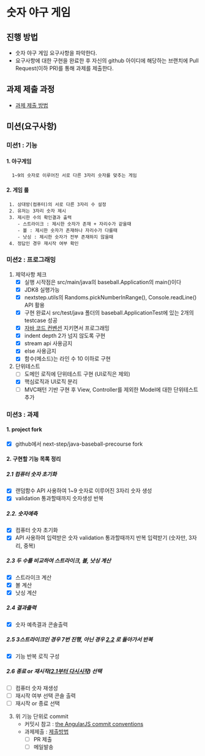 # 숫자 야구 게임

## 진행 방법

* 숫자 야구 게임 요구사항을 파악한다.
* 요구사항에 대한 구현을 완료한 후 자신의 github 아이디에 해당하는 브랜치에 Pull Request(이하 PR)를 통해 과제를 제출한다.

## 과제 제출 과정

* [과제 제출 방법](https://github.com/next-step/nextstep-docs/tree/master/precourse)

## 미션(요구사항)

### 미션1 : 기능

#### 1. 야구게임

      1~9의 숫자로 이루어진 서로 다른 3자리 숫자를 맞추는 게임

#### 2. 게임 룰

     1. 상대방(컴퓨터)의 서로 다른 3자리 수 설정
     2. 유저는 3자리 숫자 제시
     3. 제시한 수의 확인결과 출력
        - 스트라이크 : 제시한 숫자가 존재 + 자리수가 같을때
        - 볼 : 제시한 숫자가 존재하나 자리수가 다를때
        - 낫싱 : 제시한 숫자가 전부 존재하지 않을때
     4. 정답인 경우 재시작 여부 확인

### 미션2 : 프로그래밍

1. 제약사항 체크
    - [x] 실행 시작점은 src/main/java의 baseball.Application의 main()이다
    - [x] JDK8 실행가능
    - [x] nextstep.utils의 Randoms.pickNumberInRange(), Console.readLine() API 활용
    - [x] 구현 완료시 src/test/java 폴더의 baseball.ApplicationTest에 있는 2개의 testcase 성공
    - [x] [자바 코드 컨벤션](https://naver.github.io/hackday-conventions-java/) 지키면서 프로그래밍
    - [x] indent depth 2가 넘지 않도록 구현
    - [x] stream api 사용금지
    - [x] else 사용금지
    - [x] 함수(메소드)는 라인 수 10 이하로 구현
2. 단위테스트
    - [ ] 도메인 로직에 단위테스트 구현 (UI로직은 제외)
    - [x] 핵심로직과 UI로직 분리
    - [ ] MVC패턴 기반 구현 후 View, Controller를 제외한 Model에 대한 단위테스트 추가

### 미션3 : 과제

#### 1. project fork

- [x] github에서 next-step/java-baseball-precourse fork

#### 2. 구현할 기능 목록 정리

##### 2.1 컴퓨터 숫자 초기화

- [x] 랜덤함수 API 사용하여 1~9 숫자로 이루어진 3자리 숫자 생성 
- [x] validation 통과할때까지 숫자생성 반복

##### 2.2. 숫자예측

- [x] 컴퓨터 숫자 초기화
- [x] API 사용하여 입력받은 숫자 validation 통과할때까지 반복 입력받기 (숫자만, 3자리, 중복)

##### 2.3 두 수를 비교하여 스트라이크, 볼, 낫싱 계산

- [x] 스트라이크 계산
- [x] 볼 계산
- [x] 낫싱 계산

##### 2.4 결과출력

- [x] 숫자 예측결과 콘솔출력

##### 2.5 3스트라이크인 경우 7번 진행, 아닌 경우 [2.2](https://github.com/gbnam/java-baseball-precourse#22-%EC%88%AB%EC%9E%90%EC%98%88%EC%B8%A1) 로 돌아가서 반복

- [x] 기능 반복 로직 구성

##### 2.6 종료 or 재시작([2.1부터 다시시작](https://github.com/gbnam/java-baseball-precourse#21-%EC%BB%B4%ED%93%A8%ED%84%B0-%EC%88%AB%EC%9E%90-%EC%B4%88%EA%B8%B0%ED%99%94)) 선택

- [ ] 컴퓨터 숫자 재생성
- [ ] 재시작 여부 선택 콘솔 출력
- [ ] 재시작 or 종료 선택

3. 위 기능 단위로 commit
    - 커밋시 참고 : [the AngularJS commit conventions](https://gist.github.com/stephenparish/9941e89d80e2bc58a153/)
    - 과제제출 : [제출방법](https://github.com/next-step/nextstep-docs/tree/master/precourse)
        - [ ] PR 제출
        - [ ] 메일발송
